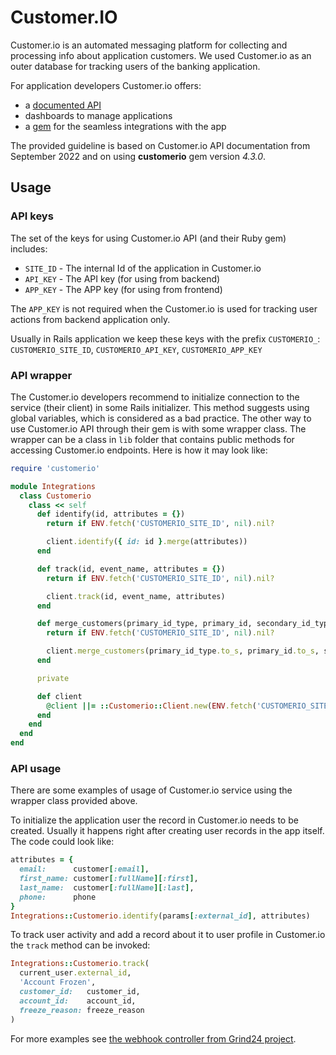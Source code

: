 # Customer.IO

Customer.io is an automated messaging platform for collecting and processing info about application customers. We used Customer.io as an outer database for tracking users of the banking application.

For application developers Customer.io offers:
- a [documented API](https://customer.io/docs/api/)
- dashboards to manage applications
- a [gem](https://github.com/customerio/customerio-ruby) for the seamless integrations with the app

The provided guideline is based on Customer.io API documentation from September 2022 and on using
**customerio** gem version _4.3.0_.

## Usage

### API keys

The set of the keys for using Customer.io API (and their Ruby gem) includes:

- `SITE_ID` - The internal Id of the application in Customer.io
- `API_KEY` - The API key (for using from backend)
- `APP_KEY` - The APP key (for using from frontend)

The `APP_KEY` is not required when the Customer.io is used for tracking user actions from backend application only.

Usually in Rails application we keep these keys with the prefix `CUSTOMERIO_`: `CUSTOMERIO_SITE_ID`, `CUSTOMERIO_API_KEY`, `CUSTOMERIO_APP_KEY`

### API wrapper

The Customer.io developers recommend to initialize connection to the service (their client) in some Rails initializer. This method suggests using global variables, which is considered as a bad practice. The other way to use Customer.io API through their gem is with some wrapper class. The wrapper can be a class in `lib` folder that contains public methods for accessing Customer.io endpoints. Here is how it may look like:

```ruby
require 'customerio'

module Integrations
  class Customerio
    class << self
      def identify(id, attributes = {})
        return if ENV.fetch('CUSTOMERIO_SITE_ID', nil).nil?

        client.identify({ id: id }.merge(attributes))
      end

      def track(id, event_name, attributes = {})
        return if ENV.fetch('CUSTOMERIO_SITE_ID', nil).nil?

        client.track(id, event_name, attributes)
      end

      def merge_customers(primary_id_type, primary_id, secondary_id_type, secondary_id)
        return if ENV.fetch('CUSTOMERIO_SITE_ID', nil).nil?

        client.merge_customers(primary_id_type.to_s, primary_id.to_s, secondary_id_type.to_s, secondary_id.to_s)
      end

      private

      def client
        @client ||= ::Customerio::Client.new(ENV.fetch('CUSTOMERIO_SITE_ID'), ENV.fetch('CUSTOMERIO_API_KEY'))
      end
    end
  end
end
```

### API usage

There are some examples of usage of Customer.io service using the wrapper class provided above.

To initialize the application user the record in Customer.io needs to be created. Usually it happens right after creating user records in the app itself. The code could look like:

```ruby
attributes = {
  email:      customer[:email],
  first_name: customer[:fullName][:first],
  last_name:  customer[:fullName][:last],
  phone:      phone
}
Integrations::Customerio.identify(params[:external_id], attributes)
```

To track user activity and add a record about it to user profile in Customer.io the `track` method can be invoked:

```ruby
Integrations::Customerio.track(
  current_user.external_id,
  'Account Frozen',
  customer_id:   customer_id,
  account_id:    account_id,
  freeze_reason: freeze_reason
)
```

For more examples see [the webhook controller from Grind24 project](https://github.com/BoB-Company/grind-banking-api/blob/main/app/controllers/unit_webhooks_controller.rb).
